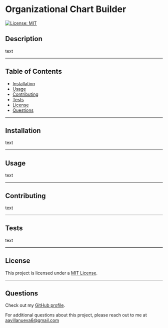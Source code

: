# Organizational Chart Builder

[![License: MIT](https://img.shields.io/badge/License-MIT-yellow.svg)](https://opensource.org/licenses/MIT)

## Description

text

---

## Table of Contents

- [Installation](#installation)
- [Usage](#usage)
- [Contributing](#contributing)
- [Tests](#tests)
- [License](#license)
- [Questions](#questions)

---

## Installation

text

---

## Usage

text

---

## Contributing

text

---

## Tests

text

---

## License

This project is licensed under a [MIT License](https://opensource.org/licenses/MIT).

---

## Questions

Check out my [GitHub profile](https://github.com/aavillanueva6).

For additional questions about this project, please reach out to me at <aavillanueva6@gmail.com>
